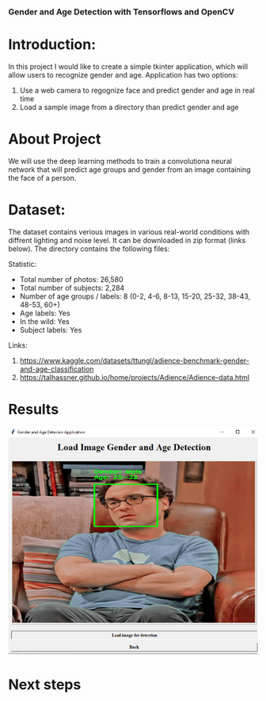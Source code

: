 ### Gender and Age Detection with Tensorflows and OpenCV

# Introduction:

In this project I would like to create a simple tkinter application, which will allow users to recognize gender and age. 
Application has two options: 

1. Use a web camera to regognize face and predict gender and age in real time 
2. Load a sample image from a directory than predict gender and age 

# About Project

We will use the deep learning methods to train a convolutiona neural network that will predict age groups and gender from an image containing the face of a person.


# Dataset:

The dataset contains verious images in various real-world conditions with diffrent lighting and noise level. 
It can be downloaded in zip format (links below). The directory contains the following files:

Statistic:

* Total number of photos: 26,580
* Total number of subjects: 2,284
* Number of age groups / labels: 8 (0-2, 4-6, 8-13, 15-20, 25-32, 38-43, 48-53, 60+)
* Age labels: Yes
* In the wild: Yes
* Subject labels: Yes

Links:
1. https://www.kaggle.com/datasets/ttungl/adience-benchmark-gender-and-age-classification
2. https://talhassner.github.io/home/projects/Adience/Adience-data.html

# Results

![alt text](https://raw.githubusercontent.com/m-miler/gender_age_detection/master/results/leonard_result.png?token=GHSAT0AAAAAABTVQ55MGGEFMJRVZOGUPVLYYTAMNQQ)

# Next steps
